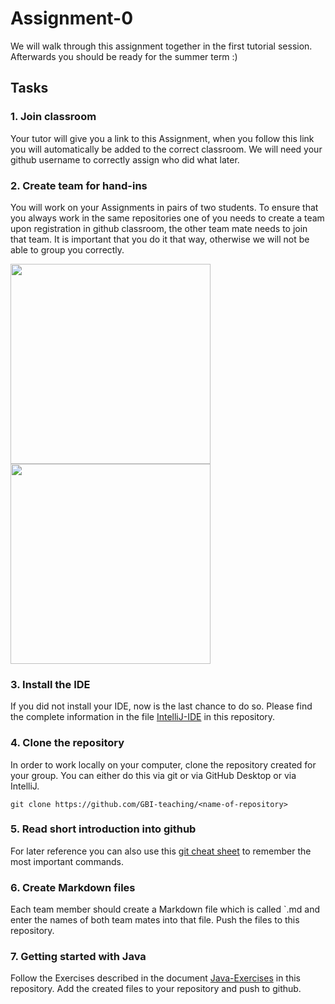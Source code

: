 # Assignment-0

We will walk through this assignment together in the first tutorial session. Afterwards you should be ready for the summer term :)

## Tasks
### 1. Join classroom
Your tutor will give you a link to this Assignment, when you follow this link you will automatically be added to the correct classroom. We will need your github username to correctly assign who did what later.
### 2. Create team for hand-ins
You will work on your Assignments in pairs of two students. To ensure that you always work in the same repositories one of you needs to create a team upon registration in github classroom, the other team mate needs to join that team. It is important that you do it that way, otherwise we will not be able to group you correctly.
<p float="left">
  <img src="https://github.com/GBI-teaching/Assignment-0/assets/45968370/3079dc88-fa57-4e91-80bf-a0ac2efceef2" height="320"/>
  <img src="https://github.com/GBI-teaching/Assignment-0/assets/45968370/333c59f5-2b6a-40e8-8779-3a63bed773d4" height="320"/> 
</p>

### 3. Install the IDE
If you did not install your IDE, now is the last chance to do so. Please find the complete information in the file [IntelliJ-IDE](https://github.com/GBI-teaching/Assignment-0/blob/5255c6319f883a9e051fb6c6538cf3d1964fc1b9/IntelliJ-IDE.md) in this repository.

### 4. Clone the repository
In order to work locally on your computer, clone the repository created for your group. You can either do this via git or via GitHub Desktop or via IntelliJ.

`git clone https://github.com/GBI-teaching/<name-of-repository>`

### 5. Read short introduction into github

For later reference you can also use this [git cheat sheet](https://education.github.com/git-cheat-sheet-education.pdf) to remember the most important commands.
### 6. Create Markdown files
Each team member should create a Markdown file which is called `<YourName>.md and enter the names of both team mates into that file. Push the files to this repository.

### 7. Getting started with Java
Follow the Exercises described in the document [Java-Exercises](https://github.com/GBI-teaching/Assignment-0/blob/626ead5b2fde7fc8285acc937530ef8957cd5cb3/Java-Exercises.md) in this repository. Add the created files to your repository and push to github.
